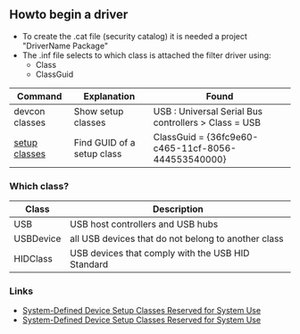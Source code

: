 ## Howto begin a driver
- To create the .cat file (security catalog) it is needed a project "DriverName Package"
- The .inf file selects to which class is attached the filter driver using:
  + Class
  + ClassGuid

| Command        | Explanation                | Found                                                  |
|----------------|----------------------------|--------------------------------------------------------|
| devcon classes | Show setup classes         | USB : Universal Serial Bus controllers  >  Class = USB |
| [setup classes](https://docs.microsoft.com/en-us/windows-hardware/drivers/install/system-defined-device-setup-classes-available-to-vendors) | Find GUID of a setup class | ClassGuid = {36fc9e60-c465-11cf-8056-444553540000} |

### Which class?
| Class     | Description                                         |
|-----------|-----------------------------------------------------|
| USB       | USB host controllers and USB hubs                   |
| USBDevice | all USB devices that do not belong to another class |
| HIDClass  | USB devices that comply with the USB HID Standard   |

### Links
- [System-Defined Device Setup Classes Reserved for System Use](https://docs.microsoft.com/en-us/windows-hardware/drivers/install/system-defined-device-setup-classes-available-to-vendors)
- [System-Defined Device Setup Classes Reserved for System Use](https://docs.microsoft.com/en-us/windows-hardware/drivers/install/system-defined-device-setup-classes-reserved-for-system-use)
